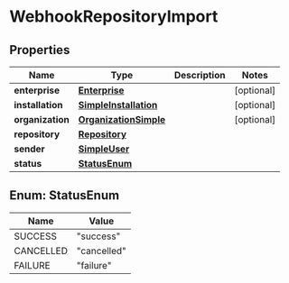 

# WebhookRepositoryImport


## Properties

| Name | Type | Description | Notes |
|------------ | ------------- | ------------- | -------------|
|**enterprise** | [**Enterprise**](Enterprise.md) |  |  [optional] |
|**installation** | [**SimpleInstallation**](SimpleInstallation.md) |  |  [optional] |
|**organization** | [**OrganizationSimple**](OrganizationSimple.md) |  |  [optional] |
|**repository** | [**Repository**](Repository.md) |  |  |
|**sender** | [**SimpleUser**](SimpleUser.md) |  |  |
|**status** | [**StatusEnum**](#StatusEnum) |  |  |



## Enum: StatusEnum

| Name | Value |
|---- | -----|
| SUCCESS | &quot;success&quot; |
| CANCELLED | &quot;cancelled&quot; |
| FAILURE | &quot;failure&quot; |



